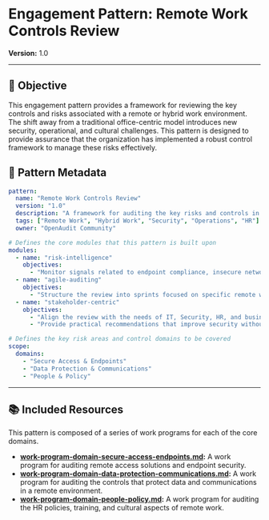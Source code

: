 # Engagement Pattern: Remote Work Controls Review

**Version:** 1.0

---

## 🎯 Objective

This engagement pattern provides a framework for reviewing the key controls and risks associated with a remote or hybrid work environment. The shift away from a traditional office-centric model introduces new security, operational, and cultural challenges. This pattern is designed to provide assurance that the organization has implemented a robust control framework to manage these risks effectively.

## 📝 Pattern Metadata

```yaml
pattern:
  name: "Remote Work Controls Review"
  version: "1.0"
  description: "A framework for auditing the key risks and controls in a remote or hybrid work environment."
  tags: ["Remote Work", "Hybrid Work", "Security", "Operations", "HR"]
  owner: "OpenAudit Community"

# Defines the core modules that this pattern is built upon
modules:
  - name: "risk-intelligence"
    objectives:
      - "Monitor signals related to endpoint compliance, insecure network connections, and employee engagement."
  - name: "agile-auditing"
    objectives:
      - "Structure the review into sprints focused on specific remote work domains (e.g., 'Endpoint Security', 'HR Policies')."
  - name: "stakeholder-centric"
    objectives:
      - "Align the review with the needs of IT, Security, HR, and business leadership."
      - "Provide practical recommendations that improve security without hindering productivity."

# Defines the key risk areas and control domains to be covered
scope:
  domains:
    - "Secure Access & Endpoints"
    - "Data Protection & Communications"
    - "People & Policy"
```

---

## 📚 Included Resources

This pattern is composed of a series of work programs for each of the core domains.

*   **[work-program-domain-secure-access-endpoints.md](work-program-domain-secure-access-endpoints.md):** A work program for auditing remote access solutions and endpoint security.
*   **[work-program-domain-data-protection-communications.md](work-program-domain-data-protection-communications.md):** A work program for auditing the controls that protect data and communications in a remote environment.
*   **[work-program-domain-people-policy.md](work-program-domain-people-policy.md):** A work program for auditing the HR policies, training, and cultural aspects of remote work.